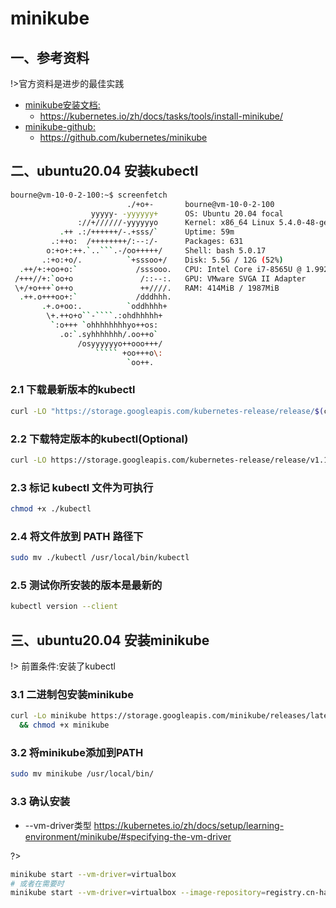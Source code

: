 # minikube

## 一、参考资料

!>官方资料是进步的最佳实践

- [minikube安装文档:](https://kubernetes.io/zh/docs/tasks/tools/install-minikube/) 
    - https://kubernetes.io/zh/docs/tasks/tools/install-minikube/
- [minikube-github:](https://github.com/kubernetes/minikube)
    - https://github.com/kubernetes/minikube

## 二、ubuntu20.04 安装kubectl

```bash
bourne@vm-10-0-2-100:~$ screenfetch 
                          ./+o+-       bourne@vm-10-0-2-100
                  yyyyy- -yyyyyy+      OS: Ubuntu 20.04 focal
               ://+//////-yyyyyyo      Kernel: x86_64 Linux 5.4.0-48-generic
           .++ .:/++++++/-.+sss/`      Uptime: 59m
         .:++o:  /++++++++/:--:/-      Packages: 631
        o:+o+:++.`..```.-/oo+++++/     Shell: bash 5.0.17
       .:+o:+o/.          `+sssoo+/    Disk: 5.5G / 12G (52%)
  .++/+:+oo+o:`             /sssooo.   CPU: Intel Core i7-8565U @ 1.992GHz
 /+++//+:`oo+o               /::--:.   GPU: VMware SVGA II Adapter
 \+/+o+++`o++o               ++////.   RAM: 414MiB / 1987MiB
  .++.o+++oo+:`             /dddhhh.  
       .+.o+oo:.          `oddhhhh+   
        \+.++o+o``-````.:ohdhhhhh+    
         `:o+++ `ohhhhhhhhyo++os:     
           .o:`.syhhhhhhh/.oo++o`     
               /osyyyyyyo++ooo+++/    
                   ````` +oo+++o\:    
                          `oo++. 
```

### 2.1 下载最新版本的kubectl
```bash
curl -LO "https://storage.googleapis.com/kubernetes-release/release/$(curl -s https://storage.googleapis.com/kubernetes-release/release/stable.txt)/bin/linux/amd64/kubectl"
```

### 2.2 下载特定版本的kubectl(Optional)
```bash
curl -LO https://storage.googleapis.com/kubernetes-release/release/v1.19.0/bin/linux/amd64/kubectl
```

### 2.3 标记 kubectl 文件为可执行
```bash
chmod +x ./kubectl
```

### 2.4 将文件放到 PATH 路径下
```bash
sudo mv ./kubectl /usr/local/bin/kubectl
```

### 2.5 测试你所安装的版本是最新的
```bash
kubectl version --client
```

## 三、ubuntu20.04 安装minikube

!> 前置条件:安装了kubectl

### 3.1 二进制包安装minikube

```bash
curl -Lo minikube https://storage.googleapis.com/minikube/releases/latest/minikube-linux-amd64 \
  && chmod +x minikube
```

### 3.2 将minikube添加到PATH
```bash
sudo mv minikube /usr/local/bin/
```

### 3.3 确认安装

- --vm-driver类型 https://kubernetes.io/zh/docs/setup/learning-environment/minikube/#specifying-the-vm-driver

?> 

```bash
minikube start --vm-driver=virtualbox
# 或者在需要时
minikube start --vm-driver=virtualbox --image-repository=registry.cn-hangzhou.aliyuncs.com/google_containers
```
